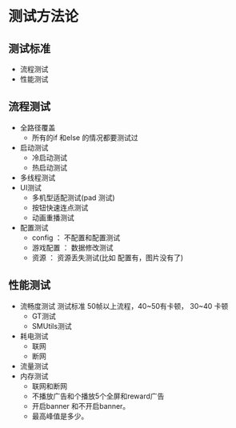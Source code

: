 # 测试方法论

## 测试标准
* 流程测试
* 性能测试

## 流程测试
* 全路径覆盖
  * 所有的if 和else 的情况都要测试过
* 启动测试
   * 冷启动测试
   * 热启动测试
* 多线程测试
*  UI测试
   * 多机型适配测试(pad 测试)
   * 按钮快速连点测试
   * 动画重播测试
* 配置测试
   * config ： 不配置和配置测试
   * 游戏配置 ： 数据修改测试
   * 资源 ： 资源丢失测试(比如 配置有，图片没有了)
   

## 性能测试

* 流畅度测试
  测试标准 50帧以上流程，40~50有卡顿， 30~40 卡顿
  * GT测试
  * SMUtils测试 
* 耗电测试
  * 联网
  * 断网
* 流量测试
* 内存测试
  * 联网和断网
  * 不播放广告和个播放5个全屏和reward广告
  * 开启banner 和不开启banner。
  * 最高峰值是多少。

